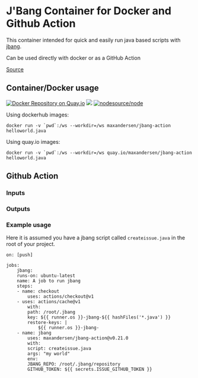 # J'Bang Container for Docker and Github Action

This container intended for quick and easily run java based scripts with [jbang](https://github.com/maxandersen/jbang).

Can be used directly with docker or as a GitHub Action

[Source](https://github.com/maxandersen/jbang-action)

## Container/Docker usage

[![Docker Repository on Quay.io](https://quay.io/repository/maxandersen/jbang-action/status "Docker Repository on Quay.io")](https://quay.io/repository/maxandersen/jbang-action) [![](https://images.microbadger.com/badges/image/maxandersen/jbang-action.svg)](https://microbadger.com/images/maxandersen/jbang-action "Get your own image badge on microbadger.com") [![nodesource/node](http://dockeri.co/image/maxandersen/jbang-action)](https://registry.hub.docker.com/r/maxandersen/jbang-action)

Using dockerhub images:

```
docker run -v `pwd`:/ws --workdir=/ws maxandersen/jbang-action helloworld.java
```

Using quay.io images:

```
docker run -v `pwd`:/ws --workdir=/ws quay.io/maxandersen/jbang-action helloworld.java
```


## Github Action

### Inputs

### Outputs

### Example usage

Here it is assumed you have a jbang script called `createissue.java` in the root of your project.

```
on: [push]

jobs:
	jbang:
	runs-on: ubuntu-latest
	name: A job to run jbang
	steps:
	- name: checkout
		uses: actions/checkout@v1
	- uses: actions/cache@v1
		with:
		path: /root/.jbang
		key: ${{ runner.os }}-jbang-${{ hashFiles('*.java') }}
		restore-keys: |
			${{ runner.os }}-jbang-
	- name: jbang
		uses: maxandersen/jbang-action@v0.21.0
		with:
		script: createissue.java
		args: "my world"
		env:
		JBANG_REPO: /root/.jbang/repository
		GITHUB_TOKEN: ${{ secrets.ISSUE_GITHUB_TOKEN }}
```
